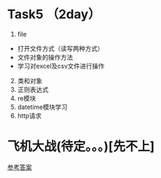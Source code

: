 # Task5 **（2day）**
1. file
* 打开文件方式（读写两种方式）
* 文件对象的操作方法
* 学习对excel及csv文件进行操作
2. 类和对象
3. 正则表达式
4. re模块
5. datetime模块学习
6. http请求
# 飞机大战(待定。。。)[先不上]

[参考答案](./../参考答案)